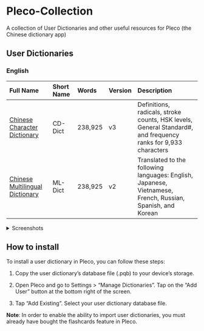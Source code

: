 # Pleco-Collection
A collection of User Dictionaries and other useful resources for Pleco (the Chinese dictionary app)

## User Dictionaries

### English

<!-- prettier-ignore-start -->
<!-- start_toc -->

Full Name | Short Name | Words | Version | Description
| :--- | :--- | :--- | :--- | :---
[Chinese Character Dictionary](https://bit.ly/Pleco_CD-Dict-v3) | CD-Dict  | 238,925 | v3 | Definitions, radicals, stroke counts, HSK levels, General Standard#, and frequency ranks for 9,933 characters
[Chinese Multilingual Dictionary](https://bit.ly/Pleco_ML-Dict-v2)  | ML-Dict  | 238,925 | v2 | Translated to the following languages: English, Japanese, Vietnamese, French, Russian, Spanish, and Korean

<details>
  <summary>Screenshots</summary>
  
  ### CD-Dict v3 (238,925 words):
  <img src="https://user-images.githubusercontent.com/14327094/226435608-82ded4eb-79f0-439d-85f8-1906e8639aef.PNG" width="200" />
  
  ### ML-Dict v2 (238,925 words):
  <img src="https://user-images.githubusercontent.com/14327094/226435690-0277b87b-7838-4981-90e3-159b181161c8.PNG" width="200" />

</details>

<!-- end_toc -->
<!-- prettier-ignore-end -->

## How to install
To install a user dictionary in Pleco, you can follow these steps:

1. Copy the user dictionary’s database file (.pqb) to your device’s storage.

2. Open Pleco and go to Settings > “Manage Dictionaries”. Tap on the “Add User” button at the bottom right of the screen.

3. Tap “Add Existing”. Select your user dictionary database file.

**Note**: In order to enable the ability to import user dictionaries, you must already have bought the flashcards feature in Pleco.
